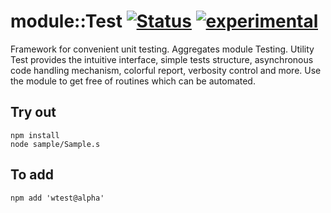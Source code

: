 
# module::Test  [![Status](https://github.com/Wandalen/wTest/workflows/Publish/badge.svg)](https://github.com/Wandalen/wTest/actions?query=workflow%3APublish) [![experimental](https://img.shields.io/badge/stability-experimental-orange.svg)](https://github.com/emersion/stability-badges#experimental)

Framework for convenient unit testing. Aggregates module Testing. Utility Test provides the intuitive interface, simple tests structure, asynchronous code handling mechanism, colorful report, verbosity control and more. Use the module to get free of routines which can be automated.

## Try out
```
npm install
node sample/Sample.s
```

## To add
```
npm add 'wtest@alpha'
```

